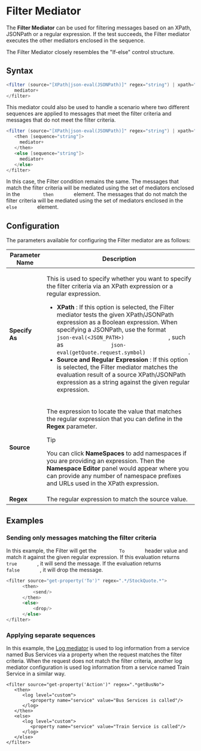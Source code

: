# Filter Mediator

The **Filter Mediator** can be used for filtering messages based on an
XPath, JSONPath or a regular expression. If the test succeeds, the
Filter mediator executes the other mediators enclosed in the sequence.

The Filter Mediator closely resembles the "If-else" control structure.

## Syntax

``` java
<filter (source="[XPath|json-eval(JSONPath)]" regex="string") | xpath="[XPath|json-eval(JSONPath)]">
   mediator+
</filter>
```

This mediator could also be used to handle a scenario where two
different sequences are applied to messages that meet the filter
criteria and messages that do not meet the filter criteria.

``` java
<filter (source="[XPath|json-eval(JSONPath)]" regex="string") | xpath="[XPath|json-eval(JSONPath)]">
   <then [sequence="string"]>
     mediator+
   </then>
   <else [sequence="string"]>
     mediator+
   </else>
</filter>
```

In this case, the Filter condition remains the same. The messages that
match the filter criteria will be mediated using the set of mediators
enclosed in the `         then        ` element. The messages that do
not match the filter criteria will be mediated using the set of
mediators enclosed in the `         else        ` element.

## Configuration

The parameters available for configuring the Filter mediator are as
follows:

<table>
<thead>
<tr class="header">
<th>Parameter Name</th>
<th>Description</th>
</tr>
</thead>
<tbody>
<tr class="odd">
<td><strong>Specify As</strong></td>
<td><p>This is used to specify whether you want to specify the filter criteria via an XPath expression or a regular expression.</p>
<ul>
<li><strong>XPath</strong> : If this option is selected, the Filter mediator tests the given XPath/JSONPath expression as a Boolean expression. When specifying a JSONPath, use the format <code>               json-eval(&lt;JSON_PATH&gt;)              </code> , such as <code>               json-eval(getQuote.request.symbol)              </code>.</li>
<li><strong>Source and Regular Expression</strong> : If this option is selected, the Filter mediator matches the evaluation result of a source XPath/JSONPath expression as a string against the given regular expression.</li>
</ul></td>
</tr>
<tr class="even">
<td><strong>Source</strong></td>
<td><div class="content-wrapper">
<p>The expression to locate the value that matches the regular expression that you can define in the <strong>Regex</strong> parameter.</p>
<p>Tip</p>
<p>You can click <strong>NameSpaces</strong> to add namespaces if you are providing an expression. Then the <strong>Namespace Editor</strong> panel would appear where you can provide any number of namespace prefixes and URLs used in the XPath expression.</p>

</div></td>
</tr>
<tr class="odd">
<td><strong>Regex</strong></td>
<td>The regular expression to match the source value.</td>
</tr>
</tbody>
</table>

##  Examples

### Sending only messages matching the filter criteria

In this example, the Filter will get the `         To        ` header
value and match it against the given regular expression. If this
evaluation returns `         true        ` , it will send the message.
If the evaluation returns `         false        ` , it will drop the
message.

``` java
<filter source="get-property('To')" regex=".*/StockQuote.*">
      <then>
          <send/>
      </then>
      <else>
          <drop/>
      </else>
</filter>
```

### Applying separate sequences

In this example, the [Log mediator]({{base_path}}/reference/mediators/log-mediator) is used to log
information from a service named Bus Services via a property when the
request matches the filter criteria. When the request does not match the
filter criteria, another log mediator configuration is used log
information from a service named Train Service in a similar way.

```
<filter source="get-property('Action')" regex=".*getBusNo"> 
   <then> 
      <log level="custom"> 
         <property name="service" value="Bus Services is called"/> 
      </log> 
   </then> 
   <else> 
      <log level="custom"> 
         <property name="service" value="Train Service is called"/> 
      </log> 
   </else> 
</filter>
```
